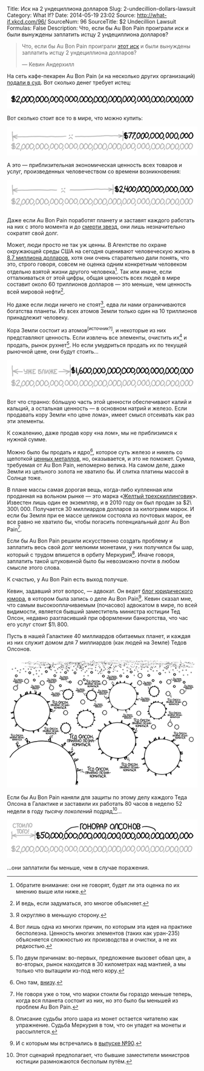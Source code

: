 Title: Иск на 2 ундециллиона долларов
Slug: 2-undecillion-dollars-lawsuit
Category: What If?
Date: 2014-05-19 23:02
Source: http://what-if.xkcd.com/96/
SourceNum: 96
SourceTitle: $2 Undecillion Lawsuit
Formulas: False
Description: Что, если бы Au Bon Pain проиграли иск и были вынуждены заплатить истцу 2 ундециллиона долларов?

> Что, если бы Au Bon Pain проиграли [этот иск](http://www.loweringthebar.net/2014/05/2-undecillion-dollar-demand.html) и были вынуждены заплатить истцу 2 ундециллиона долларов?
>
> — Кевин Андерхилл

На сеть кафе-пекарен Au Bon Pain (и на несколько других организаций) [подали в суд](http://www.loweringthebar.net/2014/05/2-undecillion-dollar-demand.html). Вот сколько денег требует истец:

![](/uploads/096-2-undecillion-dollars-lawsuit/1ud.png "(в натуральную величину)")

Вот сколько стоит все то в мире, что можно купить:

![](/uploads/096-2-undecillion-dollars-lawsuit/world.png "(по большей части в натуральную величину, но некоторые нули маловаты)")

А это — приблизительная экономическая ценность всех товаров и услуг, произведенных человечеством со времени возникновения:

![](/uploads/096-2-undecillion-dollars-lawsuit/gwp.png "(Источник: xkcd.com/980, нижний правый угол)")

Даже если Au Bon Pain поработят планету и заставят каждого работать на них с этого момента и до [смерти звезд](http://en.wikipedia.org/wiki/The_Five_Ages_of_the_Universe#Stelliferous_Era), они лишь незначительно сократят свой долг.

Может, люди просто не так уж ценны. В Агентстве по охране окружающей среды США на сегодня оценивают человеческую жизнь в [8,7 миллиона долларов](http://yosemite.epa.gov/EE%5Cepa%5Ceed.nsf/webpages/MortalityRiskValuation.html#means), хотя они очень старательно дали понять, что это, строго говоря, совсем не оценка одним конкретным человеком отдельно взятой жизни другого человека[^1]. Так или иначе, если отталкиваться от этой цифры, общая ценность всех людей в мире составит около 60 триллионов долларов — это меньше, чем ценность всей мировой нефти[^2].

[^1]: Обратите внимание: они не говорят, будет ли эта оценка по их мнению выше или ниже.
[^2]: И ведь, если задуматься, это многое объясняет.

Но даже если люди ничего не стоят[^3], едва ли нами ограничиваются богатства планеты. Из всех атомов Земли только один на 10 триллионов принадлежит человеку.

[^3]: Я округляю в меньшую сторону.

Кора Земли состоит из атомов<sup>[</sup><sup>источник?</sup><sup>]</sup>, и некоторые из них представляют ценность. Если извлечь все элементы, очистить их[^4] и продать, рынок рухнет[^5]. Но если умудриться продать их по текущей рыночной цене, они будут стоить…

[^4]: Вот лишь одна из многих причин, по которым эта идея на практике бесполезна. Ценность многих элементов (таких как уран-235) объясняется сложностью их производства и очистки, а не их редкостью.
[^5]: По двум причинам: во-первых, предложение вызовет обвал цен, а во-вторых, рынок находится в 30 километрах над мантией, а мы только что вытащили из-под него кору.

![](/uploads/096-2-undecillion-dollars-lawsuit/crust_ru.png "Никаких гарантий.")

Вот что странно: бóльшую часть этой ценности обеспечивают калий и кальций, а остальная ценность — в основном натрий и железо. Если продавать кору Земли «по цене лома», имеет смысл отсеивать как раз эти элементы.

К сожалению, даже продав кору «на лом», мы не приблизимся к нужной сумме.

Можно было бы продать и ядро[^6], которое суть железо и никель со щепоткой [ценных металлов](http://discovermagazine.com/2006/sep/innerfortknox), но, оказывается, и это не поможет. Сумма, требуемая от Au Bon Pain, непомерно велика. На самом деле, даже Земли из цельного золота не хватило бы. И слитка платины массой в Солнце тоже.

[^6]: Оно там, [внизу](http://xkcd.com/913/).

В плане массы самая дорогая вещь, когда-либо купленная или проданная на вольном рынке — это марка «[Желтый трехскиллинговик](http://ru.wikipedia.org/wiki/Жёлтый_трёхскиллинговик)». Известен лишь один ее экземпляр, и в 2010 году он был продан за \$2\ 300\ 000. Получается 30 миллиардов долларов за килограмм марок. И если бы Земля при ее массе целиком состояла из почтовых марок, ее все равно не хватило бы, чтобы погасить потенциальный долг Au Bon Pain[^7].

[^7]: Не говоря уже о том, что марки стоили бы гораздо меньше теперь, когда вся планета состоит из них, но это было бы меньшей из проблем Au Bon Pain.

Если бы Au Bon Pain решили искусственно создать проблему и заплатить весь свой долг мелкими монетами, у них получился бы шар, который с трудом впишется в орбиту Меркурия[^8]. Иначе говоря, заплатить такой штуковиной было бы невозможно почти в любом смысле этого слова.

[^8]: Описание судьбы этого шара из монет остается читателю как упражнение. Судьба Меркурия в том, что он упадет на монеты и рассыплется.

К счастью, у Au Bon Pain есть выход получше.

Кевин, задавший этот вопрос, — адвокат. Он ведет [блог юридического юмора](http://www.loweringthebar.net/), в котором была запись о деле Au Bon Pain[^9]. Кевин сказал мне, что самым высокооплачиваемым (почасово) адвокатом в мире, по всей видимости, является бывший заместитель министра юстиции Тед Олсон, недавно разгласивший при оформлении банкротства, что час его услуг стоит \$1\ 800.

[^9]: И с которым мы встречались в [выпуске №90](/great-tree-great-axe/).

Пусть в нашей Галактике 40 миллиардов обитаемых планет, и каждая из них служит домом для 7 миллиардов (как людей на Земле) Тедов Олсонов.

![](/uploads/096-2-undecillion-dollars-lawsuit/olson_ru.png "— Тэб Олсаб. Приятно познакомиться. — О, боже, у нас тут мутация.")

Если бы Au Bon Pain наняли для защиты по этому делу каждого Теда Олсона в Галактике и заставили их работать 80 часов в неделю 52 недели в году _тысячу поколений_ подряд[^10]…

[^10]: Этот сценарий предполагает, что бывшие заместители министров юстиции размножаются бесполым путём.

![](/uploads/096-2-undecillion-dollars-lawsuit/final_ru.png "Хотите знать будущее? Представьте себе вечное «Тед Олсон. Приятно познакомиться».")

…они заплатили бы меньше, чем в случае поражения.

